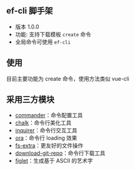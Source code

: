 ## ef-cli 脚手架

- 版本 1.0.0
- 功能: 支持下载模板 `create` 命令
- 全局命令可使用 `ef-cli`

## 使用

目前主要功能为 create 命令，使用方法类似 vue-cli

## 采用三方模块

- [commander](https://github.com/tj/commander.js/blob/master/Readme_zh-CN.md)：命令配置工具
- [chalk](https://github.com/chalk/chalk)：命令行美化工具
- [inquirer](https://github.com/SBoudrias/Inquirer.js)：命令行交互工具
- [ora](https://github.com/sindresorhus/ora)：命令行 loading 效果
- [fs-extra](https://github.com/jprichardson/node-fs-extra)：更友好的文件操作
- [download-git-repo](https://gitlab.com/flippidippi/download-git-repo)：命令行下载工具
- [figlet](https://github.com/patorjk/figlet.js)：生成基于 ASCII 的艺术字
